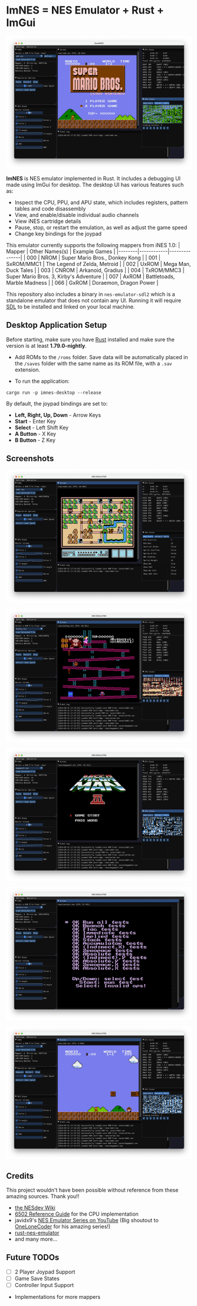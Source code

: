 # ImNES = NES Emulator + Rust + ImGui

![cover](images/cover.png)

**ImNES** is NES emulator implemented in Rust. It includes a debugging UI made using ImGui for desktop. The desktop UI has various features such as:
- Inspect the CPU, PPU, and APU state, which includes registers, pattern tables and code disassembly
- View, and enable/disable individual audio channels
- View iNES cartridge details 
- Pause, stop, or restart the emulation, as well as adjust the game speed
- Change key bindings for the joypad

This emulator currently supports the following mappers from iNES 1.0: 
| Mapper | Other Names(s) | Example Games |
|--------|------------|---------------|
| 000    | NROM       | Super Mario Bros., Donkey Kong |
| 001    | SxROM/MMC1 | The Legend of Zelda, Metroid |
| 002    | UxROM      | Mega Man, Duck Tales |
| 003    | CNROM      | Arkanoid, Gradius |
| 004    | TxROM/MMC3 | Super Mario Bros. 3, Kirby's Adventure |
| 007    | AxROM      | Battletoads, Marble Madness |
| 066    | GxROM      | Doraemon, Dragon Power |

This repository also includes a binary in `nes-emulator-sdl2` which is a standalone emulator that does not contain any UI. Running it will require [SDL](https://www.libsdl.org/) to be installed and linked on your local machine.


## Desktop Application Setup 
Before starting, make sure you have [Rust](https://www.rust-lang.org/tools/install) installed and make sure the version is at least **1.79.0-nightly**. 

- Add ROMs to the `/roms` folder. Save data will be automatically placed in the `/saves` folder with the same name as its ROM file, with a `.sav` extension.

- To run the application:
```
cargo run -p imnes-desktop --release
```

By default, the joypad bindings are set to:
- **Left, Right, Up, Down** - Arrow Keys
- **Start** - Enter Key
- **Select** - Left Shift Key
- **A Button** - X Key
- **B Button** - Z Key

## Screenshots

![smb3](images/smb3.png)

![dk](images/dk.png)

![mm3](images/mm3.png)

![nestest](images/nestest.png)  

![smb](images/smb.png)

## Credits
This project wouldn't have been possible without reference from these amazing sources. Thank you!!

- [the NESdev Wiki](https://www.nesdev.org/wiki/Nesdev_Wiki)
- [6502 Reference Guide](http://www.6502.org/users/obelisk/6502/reference.html#JSR) for the CPU implementation
- javidx9's [NES Emulator Series on YouTube](https://www.youtube.com/watch?v=nViZg02IMQo&list=PLrOv9FMX8xJHqMvSGB_9G9nZZ_4IgteYf) (Big shoutout to [OneLoneCoder](https://github.com/OneLoneCoder) for his amazing series!)
- [rust-nes-emulator](https://github.com/kamiyaowl/rust-nes-emulator/tree/master)
- and many more...

## Future TODOs
- [ ] 2 Player Joypad Support
- [ ] Game Save States
- [ ] Controller Input Support
- Implementations for more mappers



